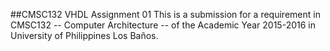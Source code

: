 ##CMSC132 VHDL Assignment 01
This is a submission for a requirement in CMSC132 -- Computer Architecture -- of the Academic Year 2015-2016 in University of Philippines Los Baños.
